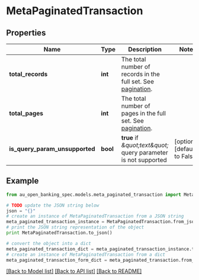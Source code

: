 # MetaPaginatedTransaction


## Properties

Name | Type | Description | Notes
------------ | ------------- | ------------- | -------------
**total_records** | **int** | The total number of records in the full set. See [pagination](#pagination). | 
**total_pages** | **int** | The total number of pages in the full set. See [pagination](#pagination). | 
**is_query_param_unsupported** | **bool** | **true** if *\&quot;text\&quot;* query parameter is not supported | [optional] [default to False]

## Example

```python
from au_open_banking_spec.models.meta_paginated_transaction import MetaPaginatedTransaction

# TODO update the JSON string below
json = "{}"
# create an instance of MetaPaginatedTransaction from a JSON string
meta_paginated_transaction_instance = MetaPaginatedTransaction.from_json(json)
# print the JSON string representation of the object
print MetaPaginatedTransaction.to_json()

# convert the object into a dict
meta_paginated_transaction_dict = meta_paginated_transaction_instance.to_dict()
# create an instance of MetaPaginatedTransaction from a dict
meta_paginated_transaction_form_dict = meta_paginated_transaction.from_dict(meta_paginated_transaction_dict)
```
[[Back to Model list]](../README.md#documentation-for-models) [[Back to API list]](../README.md#documentation-for-api-endpoints) [[Back to README]](../README.md)


